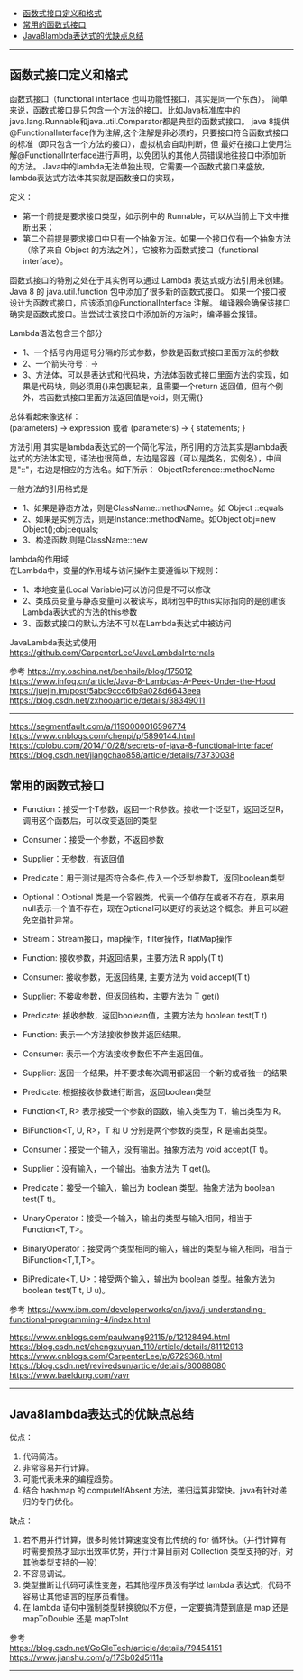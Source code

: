 - [函数式接口定义和格式](#函数式接口定义和格式)
- [常用的函数式接口](#常用的函数式接口)
- [Java8lambda表达式的优缺点总结](#Java8lambda表达式的优缺点总结)


-------------------------------------------------------------------------

## 函数式接口定义和格式

函数式接口（functional interface 也叫功能性接口，其实是同一个东西）。
简单来说，函数式接口是只包含一个方法的接口。比如Java标准库中的java.lang.Runnable和java.util.Comparator都是典型的函数式接口。
java 8提供 @FunctionalInterface作为注解,这个注解是非必须的，只要接口符合函数式接口的标准（即只包含一个方法的接口），虚拟机会自动判断，但 最好在接口上使用注解@FunctionalInterface进行声明，以免团队的其他人员错误地往接口中添加新的方法。 
Java中的lambda无法单独出现，它需要一个函数式接口来盛放，lambda表达式方法体其实就是函数接口的实现，


定义：
- 第一个前提是要求接口类型，如示例中的 Runnable，可以从当前上下文中推断出来；
- 第二个前提是要求接口中只有一个抽象方法。如果一个接口仅有一个抽象方法（除了来自 Object 的方法之外），它被称为函数式接口（functional interface）。

函数式接口的特别之处在于其实例可以通过 Lambda 表达式或方法引用来创建。
Java 8 的 java.util.function 包中添加了很多新的函数式接口。
如果一个接口被设计为函数式接口，应该添加@FunctionalInterface 注解。
编译器会确保该接口确实是函数式接口。当尝试往该接口中添加新的方法时，编译器会报错。



Lambda语法包含三个部分
- 1、一个括号内用逗号分隔的形式参数，参数是函数式接口里面方法的参数
- 2、一个箭头符号：->
- 3、方法体，可以是表达式和代码块，方法体函数式接口里面方法的实现，如果是代码块，则必须用{}来包裹起来，且需要一个return 返回值，但有个例外，若函数式接口里面方法返回值是void，则无需{}


总体看起来像这样：  
(parameters) -> expression 或者 (parameters) -> { statements; }



方法引用
其实是lambda表达式的一个简化写法，所引用的方法其实是lambda表达式的方法体实现，语法也很简单，左边是容器（可以是类名，实例名），中间是"::"，右边是相应的方法名。如下所示：
ObjectReference::methodName


一般方法的引用格式是
- 1、如果是静态方法，则是ClassName::methodName。如 Object ::equals
- 2、如果是实例方法，则是Instance::methodName。如Object obj=new Object();obj::equals;
- 3、构造函数.则是ClassName::new


lambda的作用域  
在Lambda中，变量的作用域与访问操作主要遵循以下规则：
- 1、本地变量(Local Variable)可以访问但是不可以修改
- 2、类成员变量与静态变量可以被读写，即闭包中的this实际指向的是创建该Lambda表达式的方法的this参数
- 3、函数式接口的默认方法不可以在Lambda表达式中被访问



JavaLambda表达式使用
https://github.com/CarpenterLee/JavaLambdaInternals



参考
https://my.oschina.net/benhaile/blog/175012
https://www.infoq.cn/article/Java-8-Lambdas-A-Peek-Under-the-Hood
https://juejin.im/post/5abc9ccc6fb9a028d6643eea
https://blog.csdn.net/zxhoo/article/details/38349011


---------------------------------------------------------------------------------------------------------------------
https://segmentfault.com/a/1190000016596774
https://www.cnblogs.com/chenpi/p/5890144.html
https://colobu.com/2014/10/28/secrets-of-java-8-functional-interface/
https://blog.csdn.net/jiangchao858/article/details/73730038


## 常用的函数式接口

- Function：接受一个T参数，返回一个R参数。接收一个泛型T，返回泛型R，调用这个函数后，可以改变返回的类型
- Consumer：接受一个参数，不返回参数
- Supplier：无参数，有返回值

- Predicate：用于测试是否符合条件,传入一个泛型参数T，返回boolean类型


- Optional：Optional<T> 类是一个容器类，代表一个值存在或者不存在，原来用null表示一个值不存在，现在Optional可以更好的表达这个概念。并且可以避免空指针异常。
- Stream：Stream接口，map操作，filter操作，flatMap操作

- Function: 接收参数，并返回结果，主要方法 R apply(T t)
- Consumer: 接收参数，无返回结果, 主要方法为 void accept(T t)
- Supplier: 不接收参数，但返回结构，主要方法为 T get()
- Predicate: 接收参数，返回boolean值，主要方法为 boolean test(T t)


- Function: 表示一个方法接收参数并返回结果。
- Consumer: 表示一个方法接收参数但不产生返回值。
- Supplier: 返回一个结果，并不要求每次调用都返回一个新的或者独一的结果
- Predicate: 根据接收参数进行断言，返回boolean类型


- Function<T, R> 表示接受一个参数的函数，输入类型为 T，输出类型为 R。
- BiFunction<T, U, R>，T 和 U 分别是两个参数的类型，R 是输出类型。

- Consumer<T>：接受一个输入，没有输出。抽象方法为 void accept(T t)。
- Supplier<T>：没有输入，一个输出。抽象方法为 T get()。
- Predicate<T>：接受一个输入，输出为 boolean 类型。抽象方法为 boolean test(T t)。

- UnaryOperator<T>：接受一个输入，输出的类型与输入相同，相当于 Function<T, T>。
- BinaryOperator<T>：接受两个类型相同的输入，输出的类型与输入相同，相当于 BiFunction<T,T,T>。
- BiPredicate<T, U>：接受两个输入，输出为 boolean 类型。抽象方法为 boolean test(T t, U u)。




参考
https://www.ibm.com/developerworks/cn/java/j-understanding-functional-programming-4/index.html

https://www.cnblogs.com/paulwang92115/p/12128494.html
https://blog.csdn.net/chengxuyuan_110/article/details/81112913
https://www.cnblogs.com/CarpenterLee/p/6729368.html
https://blog.csdn.net/revivedsun/article/details/80088080
https://www.baeldung.com/vavr


---------------------------------------------------------------------------------------------------------------------
## Java8lambda表达式的优缺点总结

优点：
1. 代码简洁。
2. 非常容易并行计算。
3. 可能代表未来的编程趋势。
4. 结合 hashmap 的 computeIfAbsent 方法，递归运算非常快。java有针对递归的专门优化。


缺点：
1. 若不用并行计算，很多时候计算速度没有比传统的 for 循环快。（并行计算有时需要预热才显示出效率优势，并行计算目前对 Collection 类型支持的好，对其他类型支持的一般）
2. 不容易调试。
3. 类型推断让代码可读性变差，若其他程序员没有学过 lambda 表达式，代码不容易让其他语言的程序员看懂。
4. 在 lambda 语句中强制类型转换貌似不方便，一定要搞清楚到底是 map 还是 mapToDouble 还是 mapToInt


参考  
https://blog.csdn.net/GoGleTech/article/details/79454151
https://www.jianshu.com/p/173b02d5111a


---------------------------------------------------------------------------------------------------------------------







